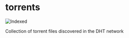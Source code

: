 torrents 
========
![Indexed](https://img.shields.io/badge/indexed-248630-blue)

Collection of torrent files discovered in the DHT network
